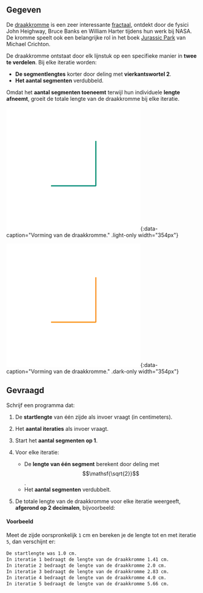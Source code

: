 ## Gegeven

De <a href="https://en.wikipedia.org/wiki/Dragon_curve" target="_blank">draakkromme</a> is een zeer interessante <a href="https://nl.wikipedia.org/wiki/Fractal" target="_blank">fractaal</a>, ontdekt door de fysici John Heighway, Bruce Banks en William Harter tijdens hun werk bij NASA. De kromme speelt ook een belangrijke rol in het boek <a href="https://nl.wikipedia.org/wiki/Jurassic_Park_(boek)" target="_blank">Jurassic Park</a> van Michael Crichton.

De draakkromme ontstaat door elk lijnstuk op een specifieke manier in **twee te verdelen**. Bij elke iteratie worden:
- **De segmentlengtes** korter door deling met **vierkantswortel 2**.
- **Het aantal segmenten** verdubbeld.

Omdat het **aantal segmenten toeneemt** terwijl hun individuele **lengte afneemt**, groeit de totale lengte van de draakkromme bij elke iteratie. 

![Vorming van de draakkromme.](media/image.png "Vorming van de draakkromme."){:data-caption="Vorming van de draakkromme." .light-only width="354px"}

![Vorming van de draakkromme.](media/image_dark.png "Vorming van de draakkromme."){:data-caption="Vorming van de draakkromme." .dark-only width="354px"}

## Gevraagd
Schrijf een programma dat:

1. De **startlengte** van één zijde als invoer vraagt (in centimeters).
2. Het **aantal iteraties** als invoer vraagt.
3. Start het **aantal segmenten op 1**.
4. Voor elke iteratie:
   - De **lengte van één segment** berekent door deling met $$\mathsf{\sqrt{2}}$$.
   - Het **aantal segmenten** verdubbelt.

5. De totale lengte van de draakkromme voor elke iteratie weergeeft, **afgerond op 2 decimalen**, bijvoorbeeld:


#### Voorbeeld
Meet de zijde oorspronkelijk `1` cm en bereken je de lengte tot en met iteratie `5`, dan verschijnt er:
```
De startlengte was 1.0 cm.
In iteratie 1 bedraagt de lengte van de draakkromme 1.41 cm.
In iteratie 2 bedraagt de lengte van de draakkromme 2.0 cm.
In iteratie 3 bedraagt de lengte van de draakkromme 2.83 cm.
In iteratie 4 bedraagt de lengte van de draakkromme 4.0 cm.
In iteratie 5 bedraagt de lengte van de draakkromme 5.66 cm.
```